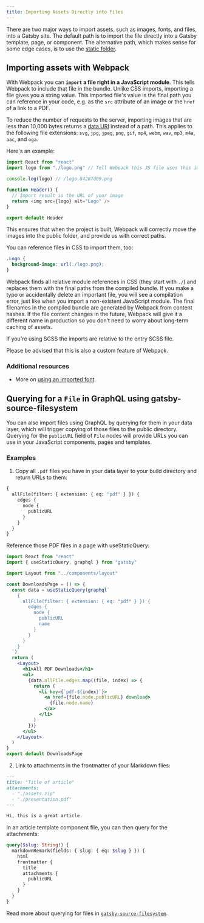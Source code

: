 ```yaml
---
title: Importing Assets Directly into Files
---
```


There are two major ways to import assets, such as images, fonts, and files, into a Gatsby site. The default path is to import the file directly into a Gatsby template, page, or component. The alternative path, which makes sense for some edge cases, is to use the [static folder](/docs/static-folder).

## Importing assets with Webpack

With Webpack you can **`import` a file right in a JavaScript module**. This tells Webpack to include that file in the bundle. Unlike CSS imports, importing a file gives you a string value. This imported file's value is the final path you can reference in your code, e.g. as the `src` attribute of an image or the `href` of a link to a PDF.

To reduce the number of requests to the server, importing images that are less than 10,000 bytes returns a
[data URI](https://developer.mozilla.org/en-US/docs/Web/HTTP/Basics_of_HTTP/Data_URIs) instead of a path. This applies to the following file extensions: `svg`, `jpg`, `jpeg`, `png`, `gif`, `mp4`, `webm`, `wav`, `mp3`, `m4a`, `aac`, and `oga`.

Here's an example:

```js
import React from "react"
import logo from "./logo.png" // Tell Webpack this JS file uses this image

console.log(logo) // /logo.84287d09.png

function Header() {
  // Import result is the URL of your image
  return <img src={logo} alt="Logo" />
}

export default Header
```

This ensures that when the project is built, Webpack will correctly move the images into the public folder, and provide us with correct paths.

You can reference files in CSS to import them, too:

```css
.Logo {
  background-image: url(./logo.png);
}
```

Webpack finds all relative module references in CSS (they start with `./`) and replaces them with the final paths from the compiled bundle. If you make a typo or accidentally delete an important file, you will see a compilation error, just like when you import a non-existent JavaScript module. The final filenames in the compiled bundle are generated by Webpack from content hashes. If the file content changes in the future, Webpack will give it a different name in production so you don’t need to worry about long-term caching of assets.

If you're using SCSS the imports are relative to the entry SCSS file.

Please be advised that this is also a custom feature of Webpack.

<EggheadEmbed
  lessonLink="https://egghead.io/lessons/gatsby-import-a-local-image-into-a-gatsby-component-with-webpack"
  lessonTitle="Import a Local Image into a Gatsby Component with webpack"
/>

### Additional resources

- More on [using an imported font](/docs/recipes/styling-css#adding-a-local-font).

## Querying for a `File` in GraphQL using gatsby-source-filesystem

You can also import files using GraphQL by querying for them in your data layer, which will trigger copying of those files to the public directory. Querying for the `publicURL` field of `File` nodes will provide URLs you can use in your JavaScript components, pages and templates.

### Examples

1. Copy all `.pdf` files you have in your data layer to your build directory and return URLs to them:

```graphql
{
  allFile(filter: { extension: { eq: "pdf" } }) {
    edges {
      node {
        publicURL
      }
    }
  }
}
```

Reference those PDF files in a page with useStaticQuery:

```jsx
import React from "react"
import { useStaticQuery, graphql } from "gatsby"

import Layout from "../components/layout"

const DownloadsPage = () => {
  const data = useStaticQuery(graphql`
    {
      allFile(filter: { extension: { eq: "pdf" } }) {
        edges {
          node {
            publicURL
            name
          }
        }
      }
    }
  `)
  return (
    <Layout>
      <h1>All PDF Downloads</h1>
      <ul>
        {data.allFile.edges.map((file, index) => {
          return (
            <li key={`pdf-${index}`}>
              <a href={file.node.publicURL} download>
                {file.node.name}
              </a>
            </li>
          )
        })}
      </ul>
    </Layout>
  )
}
export default DownloadsPage
```

2. Link to attachments in the frontmatter of your Markdown files:

```markdown
---
title: "Title of article"
attachments:
  - "./assets.zip"
  - "./presentation.pdf"
---

Hi, this is a great article.
```

In an article template component file, you can then query for the attachments:

```graphql
query($slug: String!) {
  markdownRemark(fields: { slug: { eq: $slug } }) {
    html
    frontmatter {
      title
      attachments {
        publicURL
      }
    }
  }
}
```

Read more about querying for files in [`gatsby-source-filesystem`](/packages/gatsby-source-filesystem/).
